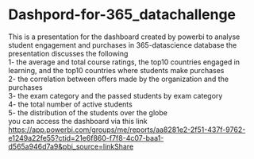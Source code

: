 # Dashpord-for-365_datachallenge
This is a presentation for the dashboard created by powerbi to analyse student engagement and purchases in 365-datascience database
the presentation discusses the following <br />
1- the average and total course ratings, the top10 countries engaged in learning, and the top10 countries where students make purchases <br />
2- the correlation between offers made by the organization and the purchases <br />
3- the exam category and the passed students by exam category <br />
4- the total number of active students <br />
5- the distribution of the students over the globe <br />
you can access the dashboard via this link <br />
https://app.powerbi.com/groups/me/reports/aa8281e2-2f51-437f-9762-e1249a22fe55?ctid=21e6f860-f7f8-4c07-baa1-d565a946d7a9&pbi_source=linkShare
